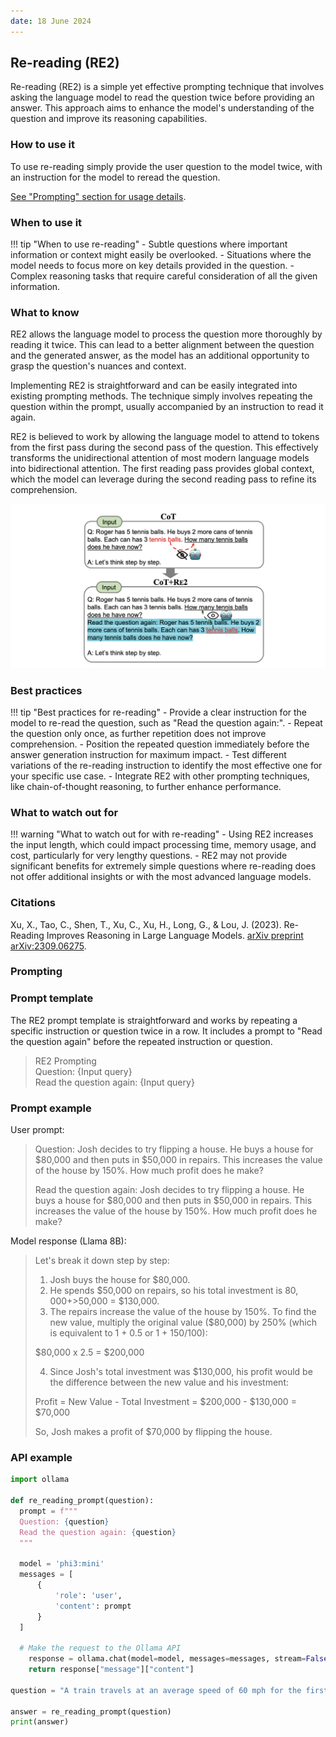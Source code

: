 ```yaml
---
date: 18 June 2024
---
```


## Re-reading (RE2)
Re-reading (RE2) is a simple yet effective prompting technique that involves asking the language model to read the question twice before providing an answer. This approach aims to enhance the model's understanding of the question and improve its reasoning capabilities.

### How to use it
To use re-reading simply provide the user question to the model twice, with an instruction for the model to reread the question.

[See "Prompting" section for usage details](#prompting).

### When to use it
!!! tip "When to use re-reading"
    - Subtle questions where important information or context might easily be overlooked.
    - Situations where the model needs to focus more on key details provided in the question.
    - Complex reasoning tasks that require careful consideration of all the given information.

### What to know
RE2 allows the language model to process the question more thoroughly by reading it twice. This can lead to a better alignment between the question and the generated answer, as the model has an additional opportunity to grasp the question's nuances and context.

Implementing RE2 is straightforward and can be easily integrated into existing prompting methods. The technique simply involves repeating the question within the prompt, usually accompanied by an instruction to read it again.

RE2 is believed to work by allowing the language model to attend to tokens from the first pass during the second pass of the question. This effectively transforms the unidirectional attention of most modern language models into bidirectional attention. The first reading pass provides global context, which the model can leverage during the second reading pass to refine its comprehension.

![An image of the rereading prompt technique](../../images/zero_shot/reread.png)

### Best practices
!!! tip "Best practices for re-reading"
    - Provide a clear instruction for the model to re-read the question, such as "Read the question again:".
    - Repeat the question only once, as further repetition does not improve comprehension.
    - Position the repeated question immediately before the answer generation instruction for maximum impact.
    - Test different variations of the re-reading instruction to identify the most effective one for your specific use case.
    - Integrate RE2 with other prompting techniques, like chain-of-thought reasoning, to further enhance performance.

### What to watch out for
!!! warning "What to watch out for with re-reading"
    - Using RE2 increases the input length, which could impact processing time, memory usage, and cost, particularly for very lengthy questions.
    - RE2 may not provide significant benefits for extremely simple questions where re-reading does not offer additional insights or with the most advanced language models.

### Citations
Xu, X., Tao, C., Shen, T., Xu, C., Xu, H., Long, G., & Lou, J. (2023). Re-Reading Improves Reasoning in Large Language Models. [arXiv preprint arXiv:2309.06275](https://arxiv.org/abs/2309.06275).

### Prompting
### Prompt template
The RE2 prompt template is straightforward and works by repeating a specific instruction or question twice in a row. It includes a prompt to "Read the question again" before the repeated instruction or question.
> RE2 Prompting <br>
> Question: {Input query} <br>
> Read the question again: {Input query}

### Prompt example
User prompt:
> Question: Josh decides to try flipping a house. He buys a house for $80,000 and then puts in $50,000 in repairs. This increases the value of the house by 150%. How much profit does he make?
>
> Read the question again: Josh decides to try flipping a house. He buys a house for $80,000 and then puts in $50,000 in repairs. This increases the value of the house by 150%. How much profit does he make?

Model response (Llama 8B):
> Let's break it down step by step:
>
> 1. Josh buys the house for $80,000.
> 2. He spends $50,000 on repairs, so his total investment is $80,000 + >$50,000 = $130,000.
> 3. The repairs increase the value of the house by 150%. To find the new value, multiply the original value ($80,000) by 250% (which is equivalent to 1 + 0.5 or 1 + 150/100):
>
> $80,000 x 2.5 = $200,000
>
> 4. Since Josh's total investment was $130,000, his profit would be the difference between the new value and his investment:
>
> Profit = New Value - Total Investment = $200,000 - $130,000 = $70,000
>
> So, Josh makes a profit of $70,000 by flipping the house.

### API example
```python
import ollama

def re_reading_prompt(question):
  prompt = f"""
  Question: {question}
  Read the question again: {question}
  """
  
  model = 'phi3:mini'
  messages = [
      {
          'role': 'user',
          'content': prompt
      }
  ]

  # Make the request to the Ollama API
    response = ollama.chat(model=model, messages=messages, stream=False)
    return response["message"]["content"]

question = "A train travels at an average speed of 60 mph for the first half of its journey. For the second half of the journey, the train encounters some delays and its average speed drops to 40 mph. If the total journey is 200 miles, how long does the train take to complete the entire trip?"

answer = re_reading_prompt(question)
print(answer)
```